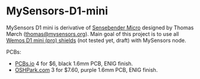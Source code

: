 # MySensors-D1-mini
MySensors D1 mini is derivative of <a href="https://www.openhardware.io/view/1/Sensebender-Micro" target="_blank">Sensebender Micro</a> designed by Thomas Mørch (thomas@mysensors.org).
Main goal of this project is to use all <a href="https://www.wemos.cc/D1-mini-Shields" target="_blank">Wemos D1 mini (pro) shields</a> (not tested yet, draft) with MySensors node.

PCBs:<ul>
<li><a href="https://pcbs.io/share/zdVkg">PCBs.io</a> 4 for $6, black 1.6mm PCB, ENIG finish.</li>
<li><a href="https://oshpark.com/projects/yifTZHL4">OSHPark.com</a> 3 for $7.60, purple 1.6mm PCB, ENIG finish.</li>
<ul/>
